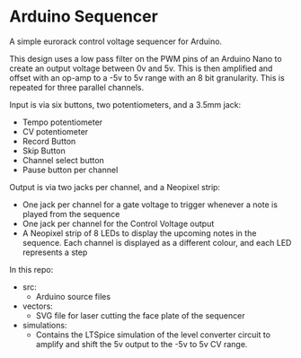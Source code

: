 # Arduino Sequencer
A simple eurorack control voltage sequencer for Arduino.

This design uses a low pass filter on the PWM pins of an Arduino Nano to create an output voltage between 0v and 5v. This is then amplified and offset with an op-amp to a -5v to 5v range with an 8 bit granularity. This is repeated for three parallel channels.

Input is via six buttons, two potentiometers, and a 3.5mm jack:
 - Tempo potentiometer
 - CV potentiometer
 - Record Button
 - Skip Button
 - Channel select button
 - Pause button per channel

Output is via two jacks per channel, and a Neopixel strip:
 - One jack per channel for a gate voltage to trigger whenever a note is played from the sequence
 - One jack per channel for the Control Voltage output
 - A Neopixel strip of 8 LEDs to display the upcoming notes in the sequence. Each channel is displayed as a different colour, and each LED represents a step

In this repo:
 * src:
   - Arduino source files
 * vectors:
   - SVG file for laser cutting the face plate of the sequencer
 * simulations:
   - Contains the LTSpice simulation of the level converter circuit to amplify and shift the 5v output to the -5v to 5v CV range.
